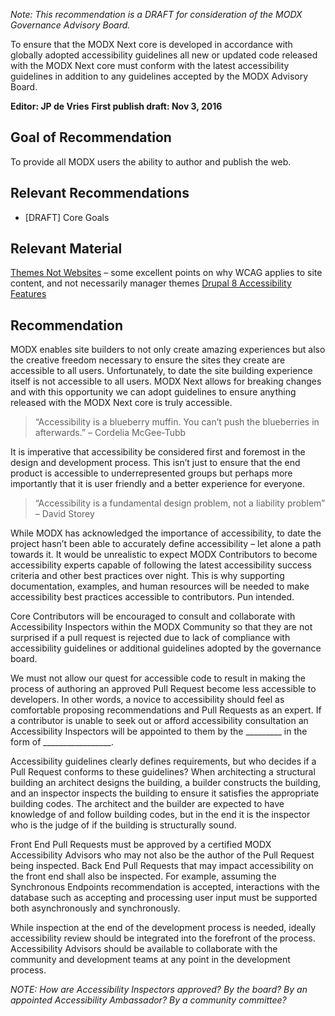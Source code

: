 _Note: This recommendation is a DRAFT for consideration of the MODX Governance Advisory Board._


To ensure that the MODX Next core is developed in accordance with globally adopted accessibility guidelines all new or updated code released with the MODX Next core must conform with the latest accessibility guidelines in addition to any guidelines accepted by the MODX Advisory Board.


**Editor: JP de Vries**
**First publish draft: Nov 3, 2016**


## Goal of Recommendation


To provide all MODX users the ability to author and publish the web.


## Relevant Recommendations
 - [DRAFT] Core Goals


## Relevant Material
[Themes Not Websites](https://www.joedolson.com/2016/08/themes-not-web-sites/) – some excellent points on why WCAG applies to site content, and not necessarily manager themes
[Drupal 8 Accessibility Features](https://twitter.com/johan_ramon/status/773150640403058689)


## Recommendation
MODX enables site builders to not only create amazing experiences but also the creative freedom necessary to ensure the sites they create are accessible to all users. Unfortunately, to date the site building experience itself is not accessible to all users. MODX Next allows for breaking changes and with this opportunity we can adopt guidelines to ensure anything released with the MODX Next core is truly accessible.


> “Accessibility is a blueberry muffin. You can’t push the blueberries in afterwards.” – Cordelia McGee-Tubb


It is imperative that accessibility be considered first and foremost in the design and development process. This isn’t just to ensure that the end product is accessible to underrepresented groups but perhaps more importantly that it is user friendly and a better experience for everyone.


> “Accessibility is a fundamental design problem, not a liability problem” – David Storey


While MODX has acknowledged the importance of accessibility, to date the project hasn’t been able to accurately define accessibility – let alone a path towards it. It would be unrealistic to expect MODX Contributors to become accessibility experts capable of following the latest accessibility success criteria and other best practices over night. This is why supporting documentation, examples, and human resources will be needed to make accessibility best practices accessible to contributors. Pun intended.


Core Contributors will be encouraged to consult and collaborate with Accessibility Inspectors within the MODX Community so that they are not surprised if a pull request is rejected due to lack of compliance with accessibility guidelines or additional guidelines adopted by the governance board.


We must not allow our quest for accessible code to result in making the process of authoring an approved Pull Request become less accessible to developers. In other words,  a novice to accessibility should feel as comfortable proposing recommendations and Pull Requests as an expert. If a contributor is unable to seek out or afford accessibility consultation an Accessibility Inspectors will be appointed to them by the _________ in the form of _________________.


Accessibility guidelines clearly defines requirements, but who decides if a Pull Request conforms to these guidelines? When architecting a structural building an architect designs the building, a builder constructs the building, and an inspector inspects the building to ensure it satisfies the appropriate building codes. The architect and the builder are expected to have knowledge of and follow building codes, but in the end it is the inspector who is the judge of if the building is structurally sound.


Front End Pull Requests must be approved by a certified MODX Accessibility Advisors who may not also be the author of the Pull Request being inspected. Back End Pull Requests that may impact accessibility on the front end shall also be inspected. For example, assuming the Synchronous Endpoints recommendation is accepted, interactions with the database such as accepting and processing user input must be supported both asynchronously and synchronously.

While inspection at the end of the development process is needed, ideally accessibility review should be integrated into the forefront of the process. Accessibility Advisors should be available to collaborate with the community and development teams at any point in the development process.


_NOTE: How are Accessibility Inspectors approved? By the board? By an appointed Accessibility Ambassador? By a community committee?_
